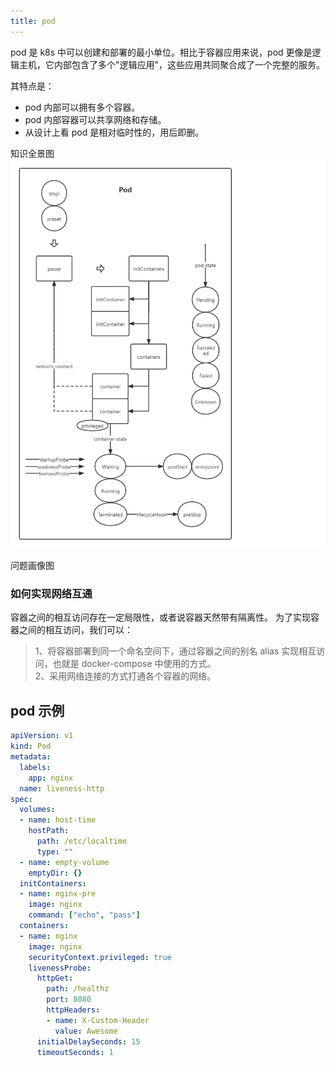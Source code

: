 ```yaml
---
title: pod
---
```


<!--
整理方式：
1、概括目标是什么
2、概括目标特点
3、绘制知识全景图
4、绘制问题画像图
-->

<!-- 你如何理解 pod ? -->
pod 是 k8s 中可以创建和部署的最小单位。相比于容器应用来说，pod 更像是逻辑主机，它内部包含了多个"逻辑应用"，这些应用共同聚合成了一个完整的服务。

其特点是：
* pod 内部可以拥有多个容器。
* pod 内部容器可以共享网络和存储。
* 从设计上看 pod 是相对临时性的，用后即删。

知识全景图  
![](./static/k8s/pod/pod.png)

问题画像图



### 如何实现网络互通
容器之间的相互访问存在一定局限性，或者说容器天然带有隔离性。
为了实现容器之间的相互访问，我们可以：    
>1、将容器部署到同一个命名空间下，通过容器之间的别名 alias 实现相互访问，也就是 docker-compose 中使用的方式。  
>2、采用网络连接的方式打通各个容器的网络。


## pod 示例
```yaml
apiVersion: v1
kind: Pod
metadata:
  labels:
    app: nginx
  name: liveness-http
spec:
  volumes:
  - name: host-time
    hostPath:
      path: /etc/localtime
      type: ""
  - name: empty-volume
    emptyDir: {}
  initContainers:
  - name: nginx-pre
    image: nginx
    command: ["echo", "pass"]
  containers:
  - name: nginx
    image: nginx
    securityContext.privileged: true
    livenessProbe:
      httpGet:
        path: /healthz
        port: 8080
        httpHeaders:
        - name: X-Custom-Header
          value: Awesome
      initialDelaySeconds: 15
      timeoutSeconds: 1
```






 

